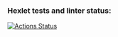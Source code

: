 ### Hexlet tests and linter status:
[![Actions Status](https://github.com/WhereIU/python-project-49/actions/workflows/hexlet-check.yml/badge.svg)](https://github.com/WhereIU/python-project-49/actions)